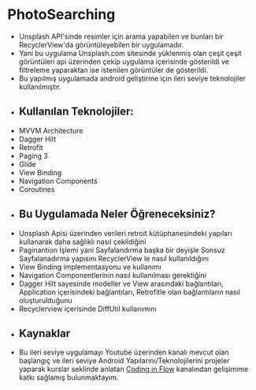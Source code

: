 # PhotoSearching
- Unsplash API'sinde resimler için arama yapabilen ve bunları bir RecyclerView'da görüntüleyebilen bir uygulamadır.
- Yani bu uygulama Unsplash.com sitesinde yüklenmiş olan çeşit çeşit görüntüleri api üzerinden çekip uygulama içerisinde gösterildi ve filtreleme yaparaktan ise istenilen görüntüler de gösterildi.
- Bu yapılmış uygulamada android geliştirme için ileri seviye teknolojiler kullanılmıştır.
- ## Kullanılan Teknolojiler:
- MVVM Architecture
- Dagger Hilt
- Retrofit
- Paging 3
- Glide
- View Binding
- Navigation Components
- Coroutines 
- ## Bu Uygulamada Neler Öğreneceksiniz?
- Unsplash Apisi üzerinden verileri retroit kütüphanesindeki yapıları kullanarak daha sağlıklı nasıl çekildiğini
- Paginantion İşlemi yani Sayfalandırma başka bir deyişle Sonsuz Sayfalanadırma yapısını RecyclerView le nasıl kullanıldığını
- View Binding implementasyonu ve kullanımı
- Navigation Componentlerinin nasıl kullanılması gerektiğini
- Dagger Hilt sayesinde modeller ve View arasındaki bağlantıları, Application içerisindeki bağlantıları, Retrofitle olan bağlantıların nasıl oluşturulduğunu 
- Recyclerview içerisinde DiffUtil kullanımını
- ## Kaynaklar
- Bu ileri seviye uygulamayı Youtube üzerinden kanalı mevcut olan başlangıç ve ileri seviye Android Yapılarını/Teknolojilerini projeler yaparak kurslar seklinde anlatan [Coding in Flow](https://www.youtube.com/playlist?list=PLrnPJCHvNZuC_pEfFlZuTmjlY4T3DTtED) kanalından gelişimime katkı sağlamış bulunmaktayım.


